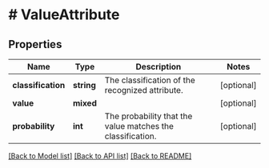 # # ValueAttribute

## Properties

Name | Type | Description | Notes
------------ | ------------- | ------------- | -------------
**classification** | **string** | The classification of the recognized attribute. | [optional]
**value** | **mixed** |  | [optional]
**probability** | **int** | The probability that the value matches the classification. | [optional]

[[Back to Model list]](../../README.md#models) [[Back to API list]](../../README.md#endpoints) [[Back to README]](../../README.md)

